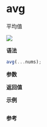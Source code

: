 # avg

平均值

![](https://img.shields.io/badge/-Math-blue)

**语法**

```js
avg(...nums);
```

**参数**

**返回值**

**示例**

```js

```

**参考**
